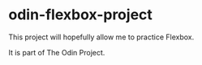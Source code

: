 # odin-flexbox-project

This project will hopefully allow me to practice Flexbox.

It is part of The Odin Project.